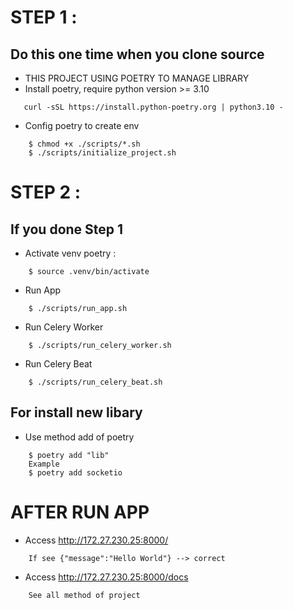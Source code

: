  
# STEP 1 :
## Do this one time when you clone source
 - THIS PROJECT USING POETRY TO MANAGE LIBRARY
- Install poetry, require python version >= 3.10
 ```
    curl -sSL https://install.python-poetry.org | python3.10 -
 ```
- Config poetry to create env 
```
    $ chmod +x ./scripts/*.sh
    $ ./scripts/initialize_project.sh
```
# STEP 2 :
## If you done Step 1 
- Activate venv poetry :
```
    $ source .venv/bin/activate
```
- Run App
```
    $ ./scripts/run_app.sh
```
- Run Celery Worker 
```
    $ ./scripts/run_celery_worker.sh
```
- Run Celery Beat
```
    $ ./scripts/run_celery_beat.sh
```
## For install new libary 
- Use method add of poetry
```
    $ poetry add "lib"
    Example
    $ poetry add socketio
```

# AFTER RUN APP
- Access http://172.27.230.25:8000/
```
    If see {"message":"Hello World"} --> correct 
```
- Access http://172.27.230.25:8000/docs 
```
    See all method of project 
```
